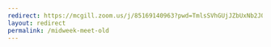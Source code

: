 ```yaml
---
redirect: https://mcgill.zoom.us/j/85169140963?pwd=TmlsSVhGUjJZbUxNb2JOdENRck1Mdz09
layout: redirect
permalink: /midweek-meet-old
---
```

